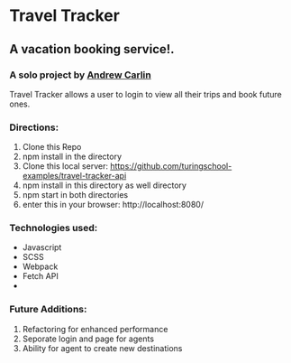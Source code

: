 # Travel Tracker

## A vacation booking service!.

### A solo project by [Andrew Carlin](https://github.com/AndieDrew)

Travel Tracker allows a user to login to view all their trips and book future ones.



### Directions:

1. Clone this Repo
2. npm install in the directory
3. Clone this local server: https://github.com/turingschool-examples/travel-tracker-api
4. npm install in this directory as well directory
5. npm start in both directories
6. enter this in your browser: http://localhost:8080/

### Technologies used:
* Javascript
* SCSS
* Webpack
* Fetch API
*

### Future Additions:
1. Refactoring for enhanced performance
2. Seporate login and page for agents
3. Ability for agent to create new destinations
